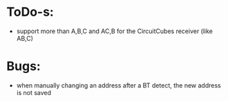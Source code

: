 # ToDo-s:

- support more than A,B,C and AC,B for the CircuitCubes receiver (like AB,C)

# Bugs:

- when manually changing an address after a BT detect, the new address is not saved
